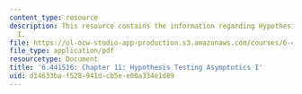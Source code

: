 ```yaml
---
content_type: resource
description: This resource contains the information regarding Hypothesis testing asymptotics
  I.
file: https://ol-ocw-studio-app-production.s3.amazonaws.com/courses/6-441-information-theory-spring-2016/d14633baf528941dcb5ee00a334e1d89_MIT6_441S16_chapter_11.pdf
file_type: application/pdf
resourcetype: Document
title: '6.441S16: Chapter 11: Hypothesis Testing Asymptotics I'
uid: d14633ba-f528-941d-cb5e-e00a334e1d89
---
```

